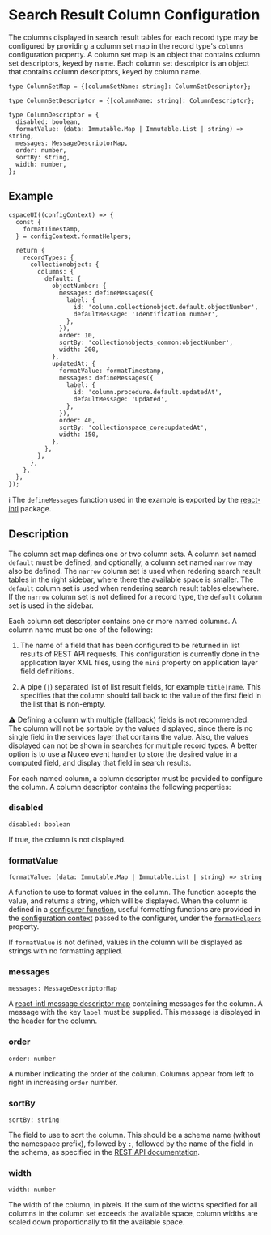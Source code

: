 # Search Result Column Configuration

The columns displayed in search result tables for each record type may be configured by providing a column set map in the record type's `columns` configuration property. A column set map is an object that contains column set descriptors, keyed by name. Each column set descriptor is an object that contains column descriptors, keyed by column name.

```
type ColumnSetMap = {[columnSetName: string]: ColumnSetDescriptor};
```
```
type ColumnSetDescriptor = {[columnName: string]: ColumnDescriptor};
```
```
type ColumnDescriptor = {
  disabled: boolean,
  formatValue: (data: Immutable.Map | Immutable.List | string) => string,
  messages: MessageDescriptorMap,
  order: number,
  sortBy: string,
  width: number,
};
```

## Example

```
cspaceUI((configContext) => {
  const {
    formatTimestamp,
  } = configContext.formatHelpers;

  return {
    recordTypes: {
      collectionobject: {
        columns: {
          default: {
            objectNumber: {
              messages: defineMessages({
                label: {
                  id: 'column.collectionobject.default.objectNumber',
                  defaultMessage: 'Identification number',
                },
              }),
              order: 10,
              sortBy: 'collectionobjects_common:objectNumber',
              width: 200,
            },
            updatedAt: {
              formatValue: formatTimestamp,
              messages: defineMessages({
                label: {
                  id: 'column.procedure.default.updatedAt',
                  defaultMessage: 'Updated',
                },
              }),
              order: 40,
              sortBy: 'collectionspace_core:updatedAt',
              width: 150,
            },
          },
        },
      },
    },
  },
});
```

ℹ️ The `defineMessages` function used in the example is exported by the [react-intl](https://github.com/yahoo/react-intl/wiki) package.

## Description

The column set map defines one or two column sets. A column set named `default` must be defined, and optionally, a column set named `narrow` may also be defined. The `narrow` column set is used when redering search result tables in the right sidebar, where there the available space is smaller. The `default` column set is used when rendering search result tables elsewhere. If the `narrow` column set is not defined for a record type, the `default` column set is used in the sidebar.

Each column set descriptor contains one or more named columns. A column name must be one of the following:

1. The name of a field that has been configured to be returned in list results of REST API requests. This configuration is currently done in the application layer XML files, using the `mini` property on application layer field definitions.

1. A pipe (`|`) separated list of list result fields, for example `title|name`. This specifies that the column should fall back to the value of the first field in the list that is non-empty.

⚠️ Defining a column with multiple (fallback) fields is not recommended. The column will not be sortable by the values displayed, since there is no single field in the services layer that contains the value. Also, the values displayed can not be shown in searches for multiple record types. A better option is to use a Nuxeo event handler to store the desired value in a computed field, and display that field in search results.

For each named column, a column descriptor must be provided to configure the column. A column descriptor contains the following properties:

### disabled
```
disabled: boolean
```
If true, the column is not displayed.

### formatValue
```
formatValue: (data: Immutable.Map | Immutable.List | string) => string
```
A function to use to format values in the column. The function accepts the value, and returns a string, which will be displayed. When the column is defined in a [configurer function](./README.md#configurer-function), useful formatting functions are provided in the [configuration context](./ConfigurationContext.md) passed to the configurer, under the [`formatHelpers`](./ConfigurationContext.md#formathelpers-object) property.

If `formatValue` is not defined, values in the column will be displayed as strings with no formatting applied.

### messages
```
messages: MessageDescriptorMap
```
A [react-intl message descriptor map](https://github.com/yahoo/react-intl/wiki/API#definemessages) containing messages for the column. A message with the key `label` must be supplied. This message is displayed in the header for the column.

### order
```
order: number
```
A number indicating the order of the column. Columns appear from left to right in increasing `order` number.

### sortBy
```
sortBy: string
```
The field to use to sort the column. This should be a schema name (without the namespace prefix), followed by `:`, followed by the name of the field in the schema, as specified in the [REST API documentation](https://wiki.collectionspace.org/display/UNRELEASED/Common+Services+REST+API+documentation#CommonServicesRESTAPIdocumentation-Sorting).

### width
```
width: number
```
The width of the column, in pixels. If the sum of the widths specified for all columns in the column set exceeds the available space, column widths are scaled down proportionally to fit the available space.
